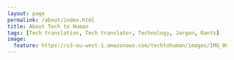 ```yaml
---
layout: page
permalink: /about/index.html
title: About Tech to Human
tags: [Tech translation, Tech translator, Technology, Jargon, Rants]
image:
  feature: https://s3-eu-west-1.amazonaws.com/techtohuman/images/IMG_0693.JPG
---
```






